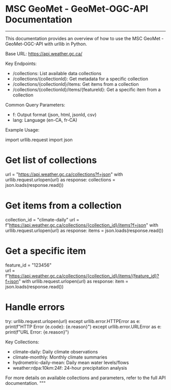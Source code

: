 # MSC GeoMet - GeoMet-OGC-API Documentation

---
This documentation provides an overview of how to use the MSC GeoMet - GeoMet-OGC-API with urllib in Python.

Base URL: https://api.weather.gc.ca/

Key Endpoints:

- /collections: List available data collections
- /collections/{collectionId}: Get metadata for a specific collection
- /collections/{collectionId}/items: Get items from a collection
- /collections/{collectionId}/items/{featureId}: Get a specific item from a collection

Common Query Parameters:

- f: Output format (json, html, jsonld, csv)
- lang: Language (en-CA, fr-CA)

Example Usage:

import urllib.request
import json

# Get list of collections

url = "https://api.weather.gc.ca/collections?f=json"
with urllib.request.urlopen(url) as response:
collections = json.loads(response.read())

# Get items from a collection

collection_id = "climate-daily"
url = f"https://api.weather.gc.ca/collections/{collection_id}/items?f=json"
with urllib.request.urlopen(url) as response:
items = json.loads(response.read())

# Get a specific item

feature_id = "123456"  
url = f"https://api.weather.gc.ca/collections/{collection_id}/items/{feature_id}?f=json"
with urllib.request.urlopen(url) as response:
item = json.loads(response.read())

# Handle errors

try:
urllib.request.urlopen(url)
except urllib.error.HTTPError as e:
print(f"HTTP Error {e.code}: {e.reason}")
except urllib.error.URLError as e:
print(f"URL Error: {e.reason}")

Key Collections:

- climate-daily: Daily climate observations
- climate-monthly: Monthly climate summaries
- hydrometric-daily-mean: Daily mean water levels/flows
- weather:rdpa:10km:24f: 24-hour precipitation analysis

For more details on available collections and parameters, refer to the full API documentation.
"""
